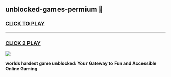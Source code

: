 
## unblocked-games-permium 👋
<h3>
<a href="https://premium.freeplayer.one?title=unblocked-games-permium&ref=14F">CLICK TO PLAY</a></h3>
<hr>

<h3>
<a href="https://premium.freeplayer.one?title=unblocked-games-permium&ref=14F">CLICK 2 PLAY</a>
  
</h3>

<a href="https://premium.freeplayer.one?title=unblocked-games-permium&ref=12F/"><img src="https://clearcache.store/games.png"></a>


**worlds hardest game unblocked: Your Gateway to Fun and Accessible Online Gaming**
